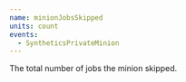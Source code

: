 ```yaml
---
name: minionJobsSkipped
units: count
events:
  - SyntheticsPrivateMinion
---
```


The total number of jobs the minion skipped.